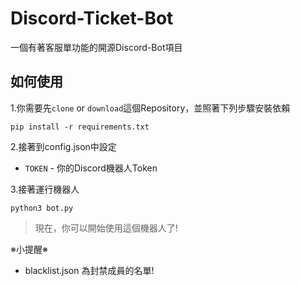 # Discord-Ticket-Bot
一個有著客服單功能的開源Discord-Bot項目

## 如何使用
1.你需要先`clone` or `download`這個Repository，並照著下列步驟安裝依賴  

```shell
pip install -r requirements.txt
```

2.接著到config.json中設定
* `TOKEN` - 你的Discord機器人Token

3.接著運行機器人  
```shell
python3 bot.py
```
> 現在，你可以開始使用這個機器人了!

※小提醒※
* blacklist.json 為封禁成員的名單!
